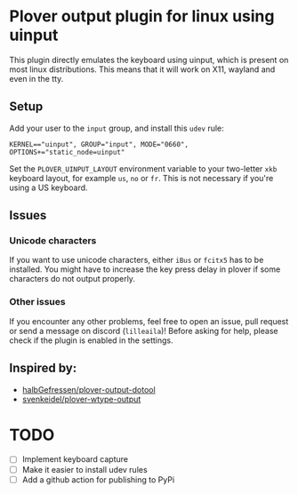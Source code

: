 # Plover output plugin for linux using uinput
This plugin directly emulates the keyboard using uinput, which is present on most linux distributions. This means that it will work on X11, wayland and even in the tty.

## Setup
Add your user to the `input` group, and install this `udev` rule:
```
KERNEL=="uinput", GROUP="input", MODE="0660", OPTIONS+="static_node=uinput"
```
Set the `PLOVER_UINPUT_LAYOUT` environment variable to your two-letter `xkb` keyboard layout, for example `us`, `no` or `fr`. This is not necessary if you're using a US keyboard.

## Issues
### Unicode characters
If you want to use unicode characters, either `iBus` or `fcitx5` has to be installed. You might have to increase the key press delay in plover if some characters do not output properly.

### Other issues
If you encounter any other problems, feel free to open an issue, pull request or send a message on discord (`lilleaila`)! Before asking for help, please check if the plugin is enabled in the settings.

## Inspired by:
- [halbGefressen/plover-output-dotool](https://github.com/halbGefressen/plover-output-dotool)
- [svenkeidel/plover-wtype-output](https://github.com/svenkeidel/plover-wtype-output/tree/main)

# TODO
- [ ] Implement keyboard capture
- [ ] Make it easier to install udev rules
- [ ] Add a github action for publishing to PyPi
